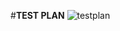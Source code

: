 #**TEST PLAN**
![testplan](https://user-images.githubusercontent.com/98878326/153586010-1734b363-4204-45d5-92fb-d1c84dc85af1.png)
